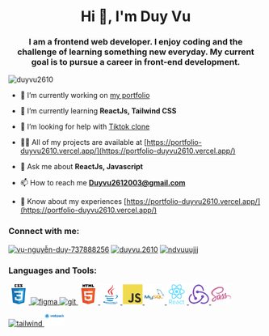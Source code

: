 <h1 align="center">Hi 👋, I'm Duy Vu</h1>
<h3 align="center">I am a frontend web developer. I enjoy coding and the challenge of learning something new everyday. My current goal is to pursue a career in front-end development.</h3>

<p align="left"> <img src="https://komarev.com/ghpvc/?username=duyvu2610&label=Profile%20views&color=0e75b6&style=flat" alt="duyvu2610" /> </p>

- 🔭 I’m currently working on [my portfolio](https://portfolio-duyvu2610.vercel.app/)

- 🌱 I’m currently learning **ReactJs, Tailwind CSS**

- 🤝 I’m looking for help with [Tiktok clone](https://duyvu-toptop.vercel.app/)

- 👨‍💻 All of my projects are available at [https://portfolio-duyvu2610.vercel.app/](https://portfolio-duyvu2610.vercel.app/)

- 💬 Ask me about **ReactJs, Javascript**

- 📫 How to reach me **Duyvu2612003@gmail.com**

- 📄 Know about my experiences [https://portfolio-duyvu2610.vercel.app/](https://portfolio-duyvu2610.vercel.app/)

<h3 align="left">Connect with me:</h3>
<p align="left">
<a href="https://linkedin.com/in/vụ-nguyễn-duy-737888256" target="blank"><img align="center" src="https://raw.githubusercontent.com/rahuldkjain/github-profile-readme-generator/master/src/images/icons/Social/linked-in-alt.svg" alt="vụ-nguyễn-duy-737888256" height="30" width="40" /></a>
<a href="https://fb.com/duyvu.2610" target="blank"><img align="center" src="https://raw.githubusercontent.com/rahuldkjain/github-profile-readme-generator/master/src/images/icons/Social/facebook.svg" alt="duyvu.2610" height="30" width="40" /></a>
<a href="https://instagram.com/ndvuuujjj" target="blank"><img align="center" src="https://raw.githubusercontent.com/rahuldkjain/github-profile-readme-generator/master/src/images/icons/Social/instagram.svg" alt="ndvuuujjj" height="30" width="40" /></a>
</p>

<h3 align="left">Languages and Tools:</h3>
<p align="left"> <a href="https://www.w3schools.com/css/" target="_blank" rel="noreferrer"> <img src="https://raw.githubusercontent.com/devicons/devicon/master/icons/css3/css3-original-wordmark.svg" alt="css3" width="40" height="40"/> </a> <a href="https://www.figma.com/" target="_blank" rel="noreferrer"> <img src="https://www.vectorlogo.zone/logos/figma/figma-icon.svg" alt="figma" width="40" height="40"/> </a> <a href="https://git-scm.com/" target="_blank" rel="noreferrer"> <img src="https://www.vectorlogo.zone/logos/git-scm/git-scm-icon.svg" alt="git" width="40" height="40"/> </a> <a href="https://www.w3.org/html/" target="_blank" rel="noreferrer"> <img src="https://raw.githubusercontent.com/devicons/devicon/master/icons/html5/html5-original-wordmark.svg" alt="html5" width="40" height="40"/> </a> <a href="https://www.java.com" target="_blank" rel="noreferrer"> <img src="https://raw.githubusercontent.com/devicons/devicon/master/icons/java/java-original.svg" alt="java" width="40" height="40"/> </a> <a href="https://developer.mozilla.org/en-US/docs/Web/JavaScript" target="_blank" rel="noreferrer"> <img src="https://raw.githubusercontent.com/devicons/devicon/master/icons/javascript/javascript-original.svg" alt="javascript" width="40" height="40"/> </a> <a href="https://www.mysql.com/" target="_blank" rel="noreferrer"> <img src="https://raw.githubusercontent.com/devicons/devicon/master/icons/mysql/mysql-original-wordmark.svg" alt="mysql" width="40" height="40"/> </a> <a href="https://reactjs.org/" target="_blank" rel="noreferrer"> <img src="https://raw.githubusercontent.com/devicons/devicon/master/icons/react/react-original-wordmark.svg" alt="react" width="40" height="40"/> </a> <a href="https://redux.js.org" target="_blank" rel="noreferrer"> <img src="https://raw.githubusercontent.com/devicons/devicon/master/icons/redux/redux-original.svg" alt="redux" width="40" height="40"/> </a> <a href="https://sass-lang.com" target="_blank" rel="noreferrer"> <img src="https://raw.githubusercontent.com/devicons/devicon/master/icons/sass/sass-original.svg" alt="sass" width="40" height="40"/> </a> <a href="https://tailwindcss.com/" target="_blank" rel="noreferrer"> <img src="https://www.vectorlogo.zone/logos/tailwindcss/tailwindcss-icon.svg" alt="tailwind" width="40" height="40"/> </a> <a href="https://webpack.js.org" target="_blank" rel="noreferrer"> <img src="https://raw.githubusercontent.com/devicons/devicon/d00d0969292a6569d45b06d3f350f463a0107b0d/icons/webpack/webpack-original-wordmark.svg" alt="webpack" width="40" height="40"/> </a> </p>
